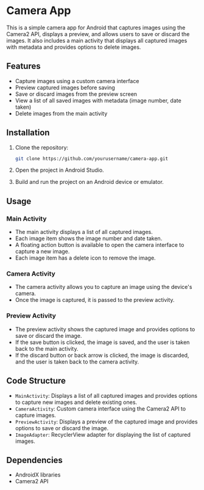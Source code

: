 # Camera App

This is a simple camera app for Android that captures images using the Camera2 API, displays a preview, and allows users to save or discard the images.
It also includes a main activity that displays all captured images with metadata and provides options to delete images.

## Features

- Capture images using a custom camera interface
- Preview captured images before saving
- Save or discard images from the preview screen
- View a list of all saved images with metadata (image number, date taken)
- Delete images from the main activity

## Installation

1. Clone the repository:

    ```bash
    git clone https://github.com/yourusername/camera-app.git
    ```

2. Open the project in Android Studio.

3. Build and run the project on an Android device or emulator.

## Usage

### Main Activity

- The main activity displays a list of all captured images.
- Each image item shows the image number and date taken.
- A floating action button is available to open the camera interface to capture a new image.
- Each image item has a delete icon to remove the image.

### Camera Activity

- The camera activity allows you to capture an image using the device's camera.
- Once the image is captured, it is passed to the preview activity.

### Preview Activity

- The preview activity shows the captured image and provides options to save or discard the image.
- If the save button is clicked, the image is saved, and the user is taken back to the main activity.
- If the discard button or back arrow is clicked, the image is discarded, and the user is taken back to the camera activity.

## Code Structure

- `MainActivity`: Displays a list of all captured images and provides options to capture new images and delete existing ones.
- `CameraActivity`: Custom camera interface using the Camera2 API to capture images.
- `PreviewActivity`: Displays a preview of the captured image and provides options to save or discard the image.
- `ImageAdapter`: RecyclerView adapter for displaying the list of captured images.

## Dependencies

- AndroidX libraries
- Camera2 API
